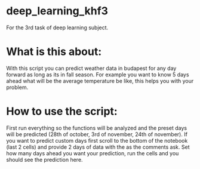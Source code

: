 # deep_learning_khf3
For the 3rd task of deep learning subject.

# What is this about:
With this script you can predict weather data in budapest for any day forward as long as its in fall season. For example you want to know 5 days ahead what will be the average temperature be like, this helps you with your problem.

# How to use the script:
First run everything so the functions will be analyzed and the preset days will be predicted (28th of october, 3rd of november, 24th of november). If you want to predict custom days first scroll to the bottom of the notebook (last 2 cells) and provide 2 days of data with the as the comments ask. Set how many days ahead you want your prediction, run the cells and you should see the prediction here. 
